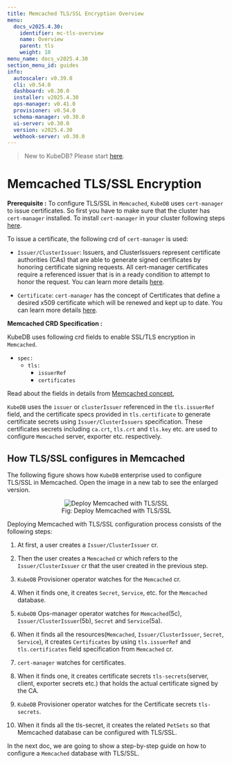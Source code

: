 ```yaml
---
title: Memcached TLS/SSL Encryption Overview
menu:
  docs_v2025.4.30:
    identifier: mc-tls-overview
    name: Overview
    parent: tls
    weight: 10
menu_name: docs_v2025.4.30
section_menu_id: guides
info:
  autoscaler: v0.39.0
  cli: v0.54.0
  dashboard: v0.30.0
  installer: v2025.4.30
  ops-manager: v0.41.0
  provisioner: v0.54.0
  schema-manager: v0.30.0
  ui-server: v0.30.0
  version: v2025.4.30
  webhook-server: v0.30.0
---
```


> New to KubeDB? Please start [here](/docs/v2025.4.30/README).

# Memcached TLS/SSL Encryption

**Prerequisite :** To configure TLS/SSL in `Memcached`, `KubeDB` uses `cert-manager` to issue certificates. So first you have to make sure that the cluster has `cert-manager` installed. To install `cert-manager` in your cluster following steps [here](https://cert-manager.io/docs/installation/kubernetes/).

To issue a certificate, the following crd of `cert-manager` is used:

- `Issuer/ClusterIssuer`: Issuers, and ClusterIssuers represent certificate authorities (CAs) that are able to generate signed certificates by honoring certificate signing requests. All cert-manager certificates require a referenced issuer that is in a ready condition to attempt to honor the request. You can learn more details [here](https://cert-manager.io/docs/concepts/issuer/).

- `Certificate`: `cert-manager` has the concept of Certificates that define a desired x509 certificate which will be renewed and kept up to date. You can learn more details [here](https://cert-manager.io/docs/concepts/certificate/).

**Memcached CRD Specification :**

KubeDB uses following crd fields to enable SSL/TLS encryption in `Memcached`.

- `spec:`
  - `tls:`
    - `issuerRef`
    - `certificates`

Read about the fields in details from [Memcached concept](/docs/v2025.4.30/guides/memcached/concepts/memcached),

`KubeDB` uses the `issuer` or `clusterIssuer` referenced in the `tls.issuerRef` field, and the certificate specs provided in `tls.certificate` to generate certificate secrets using `Issuer/ClusterIssuers` specification. These certificates secrets including `ca.crt`, `tls.crt` and `tls.key` etc. are used to configure `Memcached` server, exporter etc. respectively.

## How TLS/SSL configures in Memcached

The following figure shows how `KubeDB` enterprise used to configure TLS/SSL in Memcached. Open the image in a new tab to see the enlarged version.

<figure align="center">
<img alt="Deploy Memcached with TLS/SSL" src="/docs/v2025.4.30/images/memcached/memcached-tls.png">
<figcaption align="center">Fig: Deploy Memcached with TLS/SSL</figcaption>
</figure>

Deploying Memcached with TLS/SSL configuration process consists of the following steps:

1. At first, a user creates a `Issuer/ClusterIssuer` cr.

2. Then the user creates a `Memcached` cr which refers to the `Issuer/ClusterIssuer` cr that the user created in the previous step.

3. `KubeDB` Provisioner  operator watches for the `Memcached` cr.

4. When it finds one, it creates `Secret`, `Service`, etc. for the `Memcached` database.

5. `KubeDB` Ops-manager operator watches for `Memcached`(5c), `Issuer/ClusterIssuer`(5b), `Secret` and `Service`(5a).

6. When it finds all the resources(`Memcached`, `Issuer/ClusterIssuer`, `Secret`, `Service`), it creates `Certificates` by using `tls.issuerRef` and `tls.certificates` field specification from `Memcached` cr.

7. `cert-manager` watches for certificates.

8. When it finds one, it creates certificate secrets `tls-secrets`(server, client, exporter secrets etc.) that holds the actual certificate signed by the CA.

9. `KubeDB` Provisioner  operator watches for the Certificate secrets `tls-secrets`.

10. When it finds all the tls-secret, it creates the related `PetSets` so that Memcached database can be configured with TLS/SSL.

In the next doc, we are going to show a step-by-step guide on how to configure a `Memcached` database with TLS/SSL.